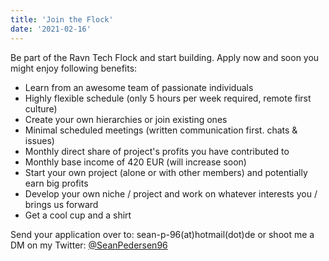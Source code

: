 ```yaml
---
title: 'Join the Flock'
date: '2021-02-16'
---
```

Be part of the Ravn Tech Flock and start building. Apply now and soon you might enjoy following benefits:
- Learn from an awesome team of passionate individuals
- Highly flexible schedule (only 5 hours per week required, remote first culture)
- Create your own hierarchies or join existing ones
- Minimal scheduled meetings (written communication first. chats & issues)
- Monthly direct share of project's profits you have contributed to
- Monthly base income of 420 EUR (will increase soon)
- Start your own project (alone or with other members) and potentially earn big profits
- Develop your own niche / project and work on whatever interests you / brings us forward
- Get a cool cup and a shirt

Send your application over to: sean-p-96(at)hotmail(dot)de or shoot me a DM on my Twitter: <a href="https://twitter.com/SeanPedersen96" rel="noreferrer noopener" target="_blank">@SeanPedersen96</a></p>
